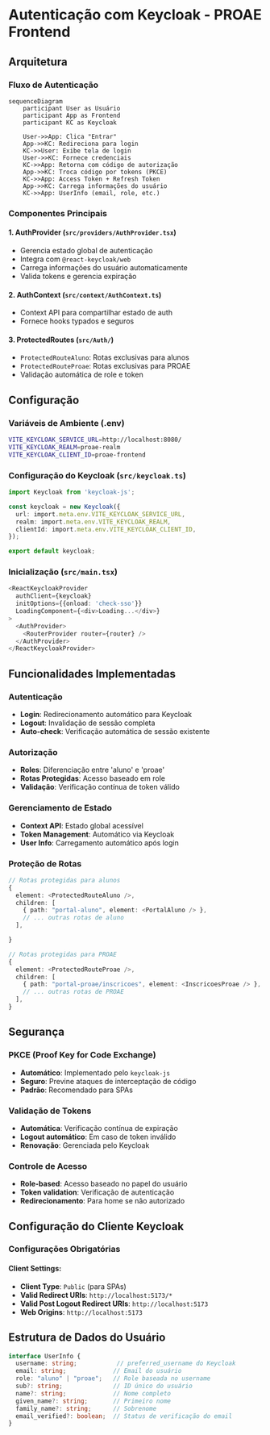 # Autenticação com Keycloak - PROAE Frontend

## Arquitetura

### Fluxo de Autenticação

```mermaid
sequenceDiagram
    participant User as Usuário
    participant App as Frontend
    participant KC as Keycloak

    User->>App: Clica "Entrar"
    App->>KC: Redireciona para login
    KC->>User: Exibe tela de login
    User->>KC: Fornece credenciais
    KC->>App: Retorna com código de autorização
    App->>KC: Troca código por tokens (PKCE)
    KC->>App: Access Token + Refresh Token
    App->>KC: Carrega informações do usuário
    KC->>App: UserInfo (email, role, etc.)
```

### Componentes Principais

#### 1. **AuthProvider** (`src/providers/AuthProvider.tsx`)

- Gerencia estado global de autenticação
- Integra com `@react-keycloak/web`
- Carrega informações do usuário automaticamente
- Valida tokens e gerencia expiração

#### 2. **AuthContext** (`src/context/AuthContext.ts`)

- Context API para compartilhar estado de auth
- Fornece hooks typados e seguros

#### 3. **ProtectedRoutes** (`src/Auth/`)

- `ProtectedRouteAluno`: Rotas exclusivas para alunos
- `ProtectedRouteProae`: Rotas exclusivas para PROAE
- Validação automática de role e token

## Configuração

### Variáveis de Ambiente (.env)

```bash
VITE_KEYCLOAK_SERVICE_URL=http://localhost:8080/
VITE_KEYCLOAK_REALM=proae-realm
VITE_KEYCLOAK_CLIENT_ID=proae-frontend
```

### Configuração do Keycloak (`src/keycloak.ts`)

```typescript
import Keycloak from 'keycloak-js';

const keycloak = new Keycloak({
  url: import.meta.env.VITE_KEYCLOAK_SERVICE_URL,
  realm: import.meta.env.VITE_KEYCLOAK_REALM,
  clientId: import.meta.env.VITE_KEYCLOAK_CLIENT_ID,
});

export default keycloak;
```

### Inicialização (`src/main.tsx`)

```typescript
<ReactKeycloakProvider
  authClient={keycloak}
  initOptions={{onload: 'check-sso'}}
  LoadingComponent={<div>Loading...</div>}
>
  <AuthProvider>
    <RouterProvider router={router} />
  </AuthProvider>
</ReactKeycloakProvider>
```

## Funcionalidades Implementadas

### Autenticação

- **Login**: Redirecionamento automático para Keycloak
- **Logout**: Invalidação de sessão completa
- **Auto-check**: Verificação automática de sessão existente

### Autorização

- **Roles**: Diferenciação entre 'aluno' e 'proae'
- **Rotas Protegidas**: Acesso baseado em role
- **Validação**: Verificação contínua de token válido

### Gerenciamento de Estado

- **Context API**: Estado global acessível
- **Token Management**: Automático via Keycloak
- **User Info**: Carregamento automático após login

### Proteção de Rotas

```typescript
// Rotas protegidas para alunos
{
  element: <ProtectedRouteAluno />,
  children: [
    { path: "portal-aluno", element: <PortalAluno /> },
    // ... outras rotas de aluno
  ],

}

// Rotas protegidas para PROAE
{
  element: <ProtectedRouteProae />,
  children: [
    { path: "portal-proae/inscricoes", element: <InscricoesProae /> },
    // ... outras rotas de PROAE
  ],
}
```

## Segurança

### PKCE (Proof Key for Code Exchange)

- **Automático**: Implementado pelo `keycloak-js`
- **Seguro**: Previne ataques de interceptação de código
- **Padrão**: Recomendado para SPAs

### Validação de Tokens

- **Automática**: Verificação contínua de expiração
- **Logout automático**: Em caso de token inválido
- **Renovação**: Gerenciada pelo Keycloak

### Controle de Acesso

- **Role-based**: Acesso baseado no papel do usuário
- **Token validation**: Verificação de autenticação
- **Redirecionamento**: Para home se não autorizado

## Configuração do Cliente Keycloak

### Configurações Obrigatórias

#### **Client Settings:**

- **Client Type**: `Public` (para SPAs)
- **Valid Redirect URIs**: `http://localhost:5173/*`
- **Valid Post Logout Redirect URIs**: `http://localhost:5173`
- **Web Origins**: `http://localhost:5173`

## Estrutura de Dados do Usuário

```typescript
interface UserInfo {
  username: string;           // preferred_username do Keycloak
  email: string;             // Email do usuário
  role: "aluno" | "proae";   // Role baseada no username
  sub?: string;              // ID único do usuário
  name?: string;             // Nome completo
  given_name?: string;       // Primeiro nome
  family_name?: string;      // Sobrenome
  email_verified?: boolean;  // Status de verificação do email
}
```
